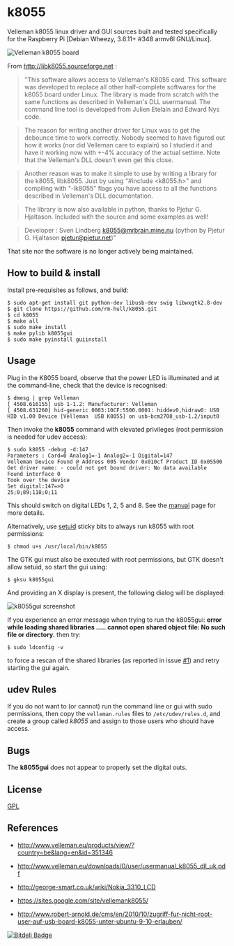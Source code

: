 k8055
=====
Velleman k8055 linux driver and GUI sources built and tested specifically 
for the Raspberry Pi [Debian Wheezy, 3.6.11+ #348 armv6l GNU/Linux].

![Velleman k8055 board](https://raw.github.com/rm-hull/k8055/master/k8055.jpg)

From http://libk8055.sourceforge.net :

>"This software allows access to Velleman's K8055 card. This software was
developed to replace all other half-complete softwares for the k8055 board
under Linux. The library is made from scratch with the same functions as
described in Velleman's DLL usermanual. The command line tool is developed from
Julien Etelain and Edward Nys code.

>The reason for writing another driver for Linux was to get the debounce time to
work correctly. Nobody seemed to have figured out how it works (nor did
Velleman care to explain) so I studied it and have it working now with +-4%
accuracy of the actual settime. Note that the Velleman's DLL doesn't even get
this close.

>Another reason was to make it simple to use by writing a library for the k8055,
libk8055. Just by using "#include <k8055.h>" and compiling with "-lk8055" flags
you have access to all the functions described in Velleman's DLL documentation.

>The library is now also available in python, thanks to Pjetur G. Hjaltason.
Included with the source and some examples as well!

>Developer : Sven Lindberg <k8055@mrbrain.mine.nu> (python by Pjetur G.
Hjaltason <pjetur@pjetur.net>)"

That site nor the software is no longer actively being maintained.

How to build & install
----------------------
Install pre-requisites as follows, and build:

    $ sudo apt-get install git python-dev libusb-dev swig libwxgtk2.8-dev
    $ git clone https://github.com/rm-hull/k8055.git
    $ cd k8055
    $ make all
    $ sudo make install
    $ make pylib k8055gui
    $ sudo make pyinstall guiinstall

Usage
-----
Plug in the K8055 board, observe that the power LED is illuminated and at the command-line,
check that the device is recognised:

    $ dmesg | grep Velleman
    [ 4508.616155] usb 1-1.2: Manufacturer: Velleman 
    [ 4508.631260] hid-generic 0003:10CF:5500.0001: hiddev0,hidraw0: USB HID v1.00 Device [Velleman  USB K8055] on usb-bcm2708_usb-1.2/input0

Then invoke the **k8055** command with elevated privileges (root permission is needed for 
udev access):

    $ sudo k8055 -debug -d:147
    Parameters : Card=0 Analog1=-1 Analog2=-1 Digital=147
    Velleman Device Found @ Address 005 Vendor 0x010cf Product ID 0x05500
    Get driver name: - could not get bound driver: No data available
    Found interface 0
    Took over the device
    Set digital:147=>0
    25;0;89;118;0;11

This should switch on digital LEDs 1, 2, 5 and 8. See the [manual](https://github.com/rm-hull/k8055/blob/master/MANUAL.md)
page for more details.

Alternatively, use [setuid](https://en.wikipedia.org/wiki/Setuid) sticky bits to always 
run k8055 with root permissions:

    $ chmod u+s /usr/local/bin/k8055

The GTK gui must also be executed with root permissions, but GTK doesn't allow setuid, so 
start the gui using:

    $ gksu k8055gui

And providing an X display is present, the following dialog will be displayed:

![k8055gui screenshot](https://raw.github.com/rm-hull/k8055/master/gui/k8055gui.png)

If you experience an error message when trying to run the k8055gui: **error while loading 
shared libraries ..... cannot open shared object file: No such file or directory.** then try:

    $ sudo ldconfig -v

to force a rescan of the shared libraries (as reported in issue [#1](https://github.com/rm-hull/k8055/issues/1)) and retry starting 
the gui again.

udev Rules
----------
If you do not want to (or cannot) run the command line or gui with sudo permissions, then 
copy the `velleman.rules` files to `/etc/udev/rules.d`, and create a group called *k8055*
and assign to those users who should have access.

Bugs
----
The **k8055gui** does not appear to properly set the digital outs.

License
-------
[GPL](http://www.gnu.org/licenses/gpl.html)

References
----------
* http://www.velleman.eu/products/view/?country=be&lang=en&id=351346

* http://www.velleman.eu/downloads/0/user/usermanual_k8055_dll_uk.pdf

* http://george-smart.co.uk/wiki/Nokia_3310_LCD

* https://sites.google.com/site/vellemank8055/

* http://www.robert-arnold.de/cms/en/2010/10/zugriff-fur-nicht-root-user-auf-usb-board-k8055-unter-ubuntu-9-10-erlauben/


[![Bitdeli Badge](https://d2weczhvl823v0.cloudfront.net/rm-hull/k8055/trend.png)](https://bitdeli.com/free "Bitdeli Badge")

